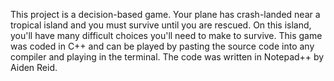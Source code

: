 This project is a decision-based game. Your plane has crash-landed near a tropical island and you must survive until you are rescued. On this island, you'll have many difficult choices you'll need to make to survive. This game was coded in C++ and can be played by pasting the source code into any compiler and playing in the terminal. The code was written in Notepad++ by Aiden Reid.
